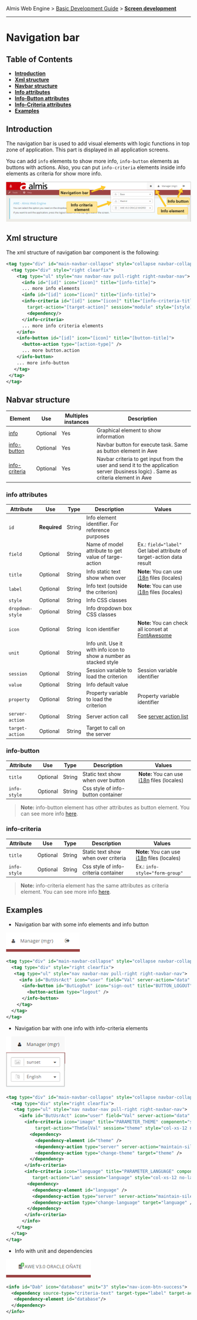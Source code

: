 Almis Web Engine > [Basic Development Guide](basic-developer-guide.md) > **[Screen development](basic-screen-development.md)**

---

# **Navigation bar**

## Table of Contents

* **[Introduction](#introduction)**
* **[Xml structure](#xml-structure)**
* **[Navbar structure](#nabvar-structure)**
* **[Info attributes](#info-attributes)**
* **[Info-Button attributes](#info-button)**
* **[Info-Criteria attributes](#info-criteria)**
* **[Examples](#examples)**

## Introduction

The navigation bar is used to add visual elements with logic functions in top zone of application. This part is displayed in all application screens.

You can add `info` elements to show more info, `info-button` elements as buttons with actions. Also, you can put `info-criteria` elements inside info elements as criteria for show more info. 


![NavBar](images/NavBar.png)

## Xml structure

The xml structure of navigation bar component is the following:

```xml
<tag type="div" id="main-navbar-collapse" style="collapse navbar-collapse main-navbar-collapse">
  <tag type="div" style="right clearfix">
    <tag type="ul" style="nav navbar-nav pull-right right-navbar-nav">
      <info id="[id]" icon="[icon]" title="[info-title]">
      ... more info elements
      <info id="[id]" icon="[icon]" title="[info-title]">
      <info-criteria id="[id]" icon="[icon]" title="[info-criteria-title]" component="[component]" initial-load="[initial-load]" 
        target-action="[target-action]" session="module" style="[style]" info-style="[info-style]">
        <dependency/>
      </info-criteria>
      ... more info criteria elements              
    </info>
    <info-button id="[id]" icon="[icon]" title="[button-title]">
      <button-action type="[action-type]" />
      ... more button.action
    </info-button>
    ... more info-button
   </tag>
 </tag>
</tag>
```

## Nabvar structure

| Element     | Use      | Multiples instances    | Description                                        |
| ----------- | ---------|------------------------|----------------------------------------------------|
| [info](#info-attributes) | Optional  | Yes | Graphical element to show information |
| [info-button](#info-button-attributes) | Optional | Yes | Navbar button for execute task. Same as button element in Awe |
| [info-criteria](#info-criteria-attributes) | Optional | Yes | Navbar criteria to get input from the user and send it to the application server (business logic) . Same as criteria element in Awe |

### info attributes

| Attribute   | Use          | Type      |  Description                |   Values                                           |
| ----------- | ------------ |-----------|-----------------------------|----------------------------------------------------|
| `id`          | **Required** | String    | Info element identifier. For reference purposes |  |
| `field`       | Optional     | String    | Name of model attribute to get value of targe-action | Ex.: `field="label"` Get label attribute of target-action data result |
| `title`       | Optional     | String    | Info static text show when over | **Note:** You can use [i18n](i18n-internationalization.md) files (locales) |
| `label`       | Optional     | String    | Info text (outside the criterion) |**Note:** You can use [i18n](i18n-internationalization.md) files (locales)  | 
| `style`       | Optional     | String    | Info CSS classes |   | 
| `dropdown-style` | Optional     | String    | Info dropdown box CSS classes |   | 
| `icon`        | Optional     | String    | Icon identifier | **Note:** You can check all iconset at [FontAwesome](http://fontawesome.io/icons/) | 
| `unit`        | Optional     | String    | Info unit. Use it with info icon to show a number as stacked style  |  | 
| `session`     | Optional     | String    | Session variable to load the criterion | Session variable identifier | 
| `value`       | Optional     | String    | Info default value |   | 
| `property`    | Optional     | String    | Property variable to load the criterion | Property variable identifier |  
| `server-action`| Optional     | String    | Server action call | See [server action list](actions.md#server-actions) |  
| `target-action`| Optional     | String    | Target to call on the server | |  



### info-button

| Attribute   | Use          | Type      |  Description                |   Values                                           |
| ----------- | ------------ |-----------|-----------------------------|----------------------------------------------------|
| `title`     | Optional     | String   | Static text show when over button | **Note:** You can use [i18n](i18n-internationalization.md) files (locales) |
| `info-style`| Optional     | String    | Css style of info-button container |  |

> **Note:** info-button element has other attributes as button element. You can see more info [here](button.md#button-attributes).

### info-criteria

| Attribute   | Use          | Type      |  Description                |   Values                                           |
| ----------- | ------------ |-----------|-----------------------------|----------------------------------------------------|
| `title`     | Optional     | String   | Static text show when over criteria | **Note:** You can use [i18n](i18n-internationalization.md) files (locales) |
| `info-style`| Optional     | String    | Css style of info-criteria container | Ex.: `info-style="form-group"` |

> **Note:** info-criteria element has the same attributes as criteria element. You can see more info [here](criteria.md#criteria-attributes).

## Examples

- Navigation bar with some info elements and info button

![Info-button](images/Info-button.PNG)

```xml
<tag type="div" id="main-navbar-collapse" style="collapse navbar-collapse main-navbar-collapse">
  <tag type="div" style="right clearfix">
   <tag type="ul" style="nav navbar-nav pull-right right-navbar-nav">            
     <info id="ButUsrAct" icon="user" field="Val" server-action="data" target-action="ConUsr"/>
      <info-button id="ButLogOut" icon="sign-out" title="BUTTON_LOGOUT">
        <button-action type="logout" />
      </info-button>
    </tag>
  </tag>
</tag>
```

- Navigation bar with one info with info-criteria elements

![Info-criteria](images/Info-criteria.PNG)

```xml
<tag type="div" id="main-navbar-collapse" style="collapse navbar-collapse main-navbar-collapse">
  <tag type="div" style="right clearfix">
   <tag type="ul" style="nav navbar-nav pull-right right-navbar-nav">
     <info id="ButUsrAct" icon="user" field="Val" server-action="data" target-action="ConUsr">
       <info-criteria icon="image" title="PARAMETER_THEME" component="select" id="theme" initial-load="query" 
           target-action="ThmSelVal" session="theme" style="col-xs-12 no-label" info-style="form-group">
         <dependency>
           <dependency-element id="theme" />
           <dependency-action type="server" server-action="maintain-silent" target-action="SesVarThm" silent="true" />
           <dependency-action type="change-theme" target="theme" />
         </dependency>
       </info-criteria>
       <info-criteria icon="language" title="PARAMETER_LANGUAGE" component="select" id="language" initial-load="enum" 
          target-action="Lan" session="language" style="col-xs-12 no-label" info-style="form-group">
        <dependency>
          <dependency-element id="language" />
          <dependency-action type="server" server-action="maintain-silent" target-action="SesVarLan" silent="true" />
          <dependency-action type="change-language" target="language" />
        </dependency>
       </info-criteria>
      </info>
    </tag>
  </tag>
</tag>
```

- Info with unit and dependencies

![Info_unit](images/Info_unit.PNG)

```xml
<info id="Dab" icon="database" unit="3" style="nav-icon-btn-success">
  <dependency source-type="criteria-text" target-type="label" target-action="database" initial="true">
   <dependency-element id="database"/>
  </dependency>
</info>
```